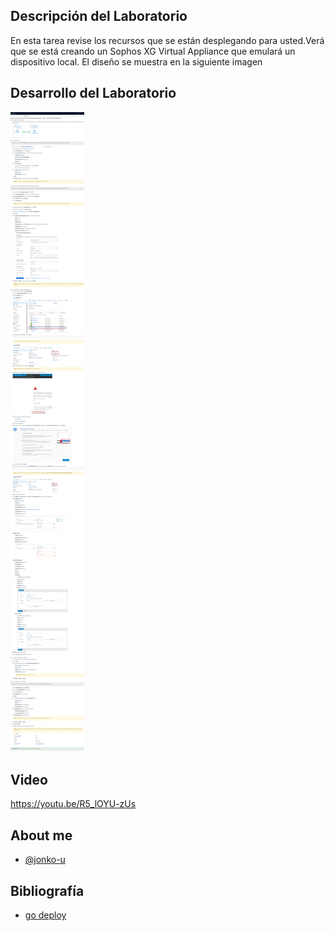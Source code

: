 
## Descripción del Laboratorio
En esta tarea revise los recursos que se están desplegando para usted.Verá que se está creando un Sophos XG Virtual Appliance que emulará un dispositivo local. El diseño se muestra en la siguiente imagen
## Desarrollo del Laboratorio
![Logo](/AZ-104-Microsoft%20Azure%20Administrator/Lab%205B%20-%20On-Prem%20to%20Azure%20Connections%20-S2S-VPN%20Connections/screenshots/Lab5B.png)

## Video
https://youtu.be/R5_lOYU-zUs

## About me
- [@jonko-u](https://github.com/jonko-u)

## Bibliografía

- [go deploy](https://lms.godeploy.it/)

